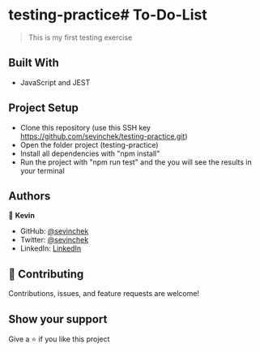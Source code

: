 # testing-practice# To-Do-List

> This is my first testing exercise

## Built With

- JavaScript and JEST

## Project Setup

- Clone this repository (use this SSH key https://github.com/sevinchek/testing-practice.git)
- Open the folder project (testing-practice)
- Install all dependencies with "npm install"
- Run the project with "npm run test" and the you will see the results in your terminal

## Authors

👤 **Kevin**

- GitHub: [@sevinchek](https://github.com/sevinchek)
- Twitter: [@sevinchek](https://twitter.com/sevinchek)
- LinkedIn: [LinkedIn](https://linkedin.com/in/sevinchek)

## 🤝 Contributing

Contributions, issues, and feature requests are welcome!

## Show your support

Give a ⭐️ if you like this project
